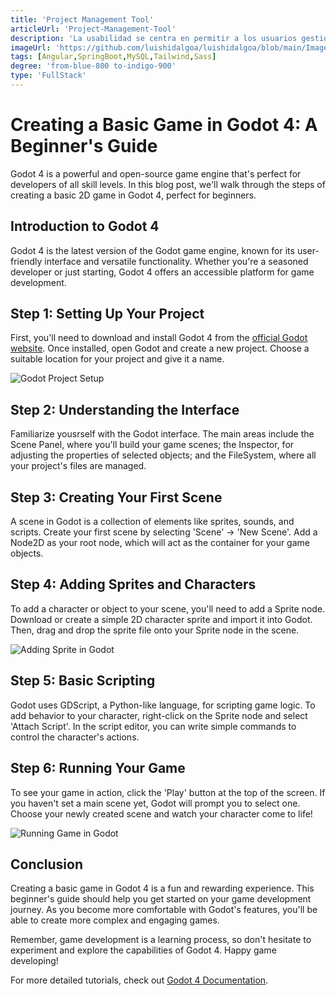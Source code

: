 ```yaml
---
title: 'Project Management Tool'
articleUrl: 'Project-Management-Tool'
description: 'La usabilidad se centra en permitir a los usuarios gestionar proyectos y tareas de manera fluida y colaborativa. Desde la creación de proyectos hasta la asignación y seguimiento de tareas.'
imageUrl: 'https://github.com/luishidalgoa/luishidalgoa/blob/main/Images/portfolio/fct_atmira.png?raw=true'
tags: [Angular,SpringBoot,MySQL,Tailwind,Sass]
degree: 'from-blue-800 to-indigo-900'
type: 'FullStack'
---
```


# Creating a Basic Game in Godot 4: A Beginner's Guide

Godot 4 is a powerful and open-source game engine that's perfect for developers of all skill levels. In this blog post, we'll walk through the steps of creating a basic 2D game in Godot 4, perfect for beginners.

## Introduction to Godot 4

Godot 4 is the latest version of the Godot game engine, known for its user-friendly interface and versatile functionality. Whether you're a seasoned developer or just starting, Godot 4 offers an accessible platform for game development.

## Step 1: Setting Up Your Project

First, you'll need to download and install Godot 4 from the [official Godot website](https://godotengine.org/). Once installed, open Godot and create a new project. Choose a suitable location for your project and give it a name.

![Godot Project Setup](/assets/posts/Project-Management-Tool/godot-game.png)

## Step 2: Understanding the Interface

Familiarize yousrself with the Godot interface. The main areas include the Scene Panel, where you'll build your game scenes; the Inspector, for adjusting the properties of selected objects; and the FileSystem, where all your project's files are managed.

## Step 3: Creating Your First Scene

A scene in Godot is a collection of elements like sprites, sounds, and scripts. Create your first scene by selecting 'Scene' -> 'New Scene'. Add a Node2D as your root node, which will act as the container for your game objects.

## Step 4: Adding Sprites and Characters

To add a character or object to your scene, you'll need to add a Sprite node. Download or create a simple 2D character sprite and import it into Godot. Then, drag and drop the sprite file onto your Sprite node in the scene.

![Adding Sprite in Godot](https://th.bing.com/th/id/R.d3be4e6b779542c66d10e5c30969f52d?rik=%2bXxftkvIFLd%2fcQ&pid=ImgRaw&r=0)

## Step 5: Basic Scripting

Godot uses GDScript, a Python-like language, for scripting game logic. To add behavior to your character, right-click on the Sprite node and select 'Attach Script'. In the script editor, you can write simple commands to control the character's actions.

## Step 6: Running Your Game

To see your game in action, click the 'Play' button at the top of the screen. If you haven't set a main scene yet, Godot will prompt you to select one. Choose your newly created scene and watch your character come to life!

![Running Game in Godot](https://th.bing.com/th/id/R.d3be4e6b779542c66d10e5c30969f52d?rik=%2bXxftkvIFLd%2fcQ&pid=ImgRaw&r=0)

## Conclusion

Creating a basic game in Godot 4 is a fun and rewarding experience. This beginner's guide should help you get started on your game development journey. As you become more comfortable with Godot's features, you'll be able to create more complex and engaging games.

Remember, game development is a learning process, so don't hesitate to experiment and explore the capabilities of Godot 4. Happy game developing!

For more detailed tutorials, check out [Godot 4 Documentation](https://docs.godotengine.org/en/stable/).
